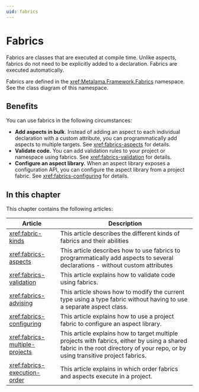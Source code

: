 ```yaml
---
uid: fabrics
---
```


# Fabrics

Fabrics are classes that are executed at compile time. Unlike aspects, fabrics do not need to be explicitly added to a declaration. Fabrics are executed automatically.

Fabrics are defined in the <xref:Metalama.Framework.Fabrics> namespace. See the class diagram of this namespace.

## Benefits

You can use fabrics in the following circumstances:

* **Add aspects in bulk**. Instead of adding an aspect to each individual declaration with a custom attribute, you can programmatically add aspects to multiple targets. See <xref:fabrics-aspects> for details.
* **Validate code.** You can add validation rules to your project or namespace using fabrics. See <xref:fabrics-validation> for details.
* **Configure an aspect library.** When an aspect library exposes a configuration API, you can configure the aspect library from a project fabric. See <xref:fabrics-configuring> for details.

## In this chapter

This chapter contains the following articles:

| Article | Description
|-------------|---------------------------------
| <xref:fabric-kinds> | This article describes the different kinds of fabrics and their abilities |
| <xref:fabrics-aspects> | This article describes how to use fabrics to programmatically add aspects to several declarations - without custom attributes |
| <xref:fabrics-validation> | This article explains how to validate code using fabrics. |
| <xref:fabrics-advising> | This article shows how to modify the current type using a type fabric without having to use a separate aspect class. |
| <xref:fabrics-configuring> | This article explains how to use a project fabric to configure an aspect library. |
| <xref:fabrics-multiple-projects> | This article explains how to target multiple projects with fabrics, either by using a shared fabric in the root directory of your repo, or by using transitive project fabrics.
| <xref:fabrics-execution-order> | This article explains in which order fabrics and aspects execute in a project.

